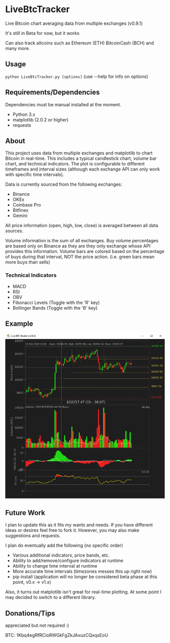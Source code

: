 # LiveBtcTracker
Live Bitcoin chart averaging data from multiple exchanges (v0.9.1)

It's still in Beta for now, but it works

Can also track altcoins such as Ethereum (ETH) BitcoinCash (BCH) and many more.

## Usage
`python LiveBtcTracker.py [options]` (use --help for info on options)

## Requirements/Dependencies
Dependencies must be manual installed at the moment. 
* Python 3.x
* matplotlib (2.0.2 or higher)
* requests

## About
This project uses data from multiple exchanges and matplotlib to chart Bitcoin in real-time. This includes a typical candlestick chart, volume bar chart, and technical indicators. The plot is configurable to different timeframes and interval sizes (although each exchange API can only work with specific time intervals).

Data is currently sourced from the following exchanges:
* Binance
* OKEx
* Coinbase Pro
* Bitfinex
* Gemini

All price information (open, high, low, close) is averaged between all data sources.

Volume information is the sum of all exchanges. Buy volume percentages are based only on Binance as they are they only exchange whose API provides this information. Volume bars are colored based on the percentage of buys during that interval, NOT the price action. (i.e. green bars mean more buys than sells)

### Technical Indicators
* MACD
* RSI
* OBV
* Fibonacci Levels (Toggle with the 'R' key)
* Bollinger Bands (Toggle with the 'B' key)

## Example
![Example Image of Chart](chartexample.png)

## Future Work
I plan to update this as it fits my wants and needs. If you have different ideas or desires feel free to fork it. However, you may also make suggestions and requests.

I plan do eventually add the following (no specific order)
* Various additional indicators, price bands, etc.
* Ability to add/remove/configure indicators at runtime
* Ability to change time interval at runtime
* More accurate time intervals (timezones messes this up right now)
* pip install (application will no longer be considered beta phase at this point, v0.x -> v1.x)

Also, it turns out matplotlib isn't great for real-time plotting. At some point I may decided to switch to a different library.

## Donations/Tips
appreciated but not required :)

BTC:  1Kbq4egRfRCioRWGkFgZkJAxuzCQxqsEoU